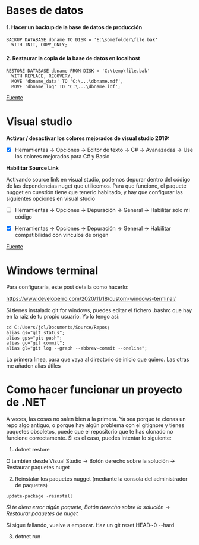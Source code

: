 
# Bases de datos

#### 1. Hacer un backup de la base de datos de producción

````
BACKUP DATABASE dbname TO DISK = 'E:\somefolder\file.bak'
  WITH INIT, COPY_ONLY;
````

#### 2. Restaurar la copia de la base de datos en localhost
````
RESTORE DATABASE dbname FROM DISK = 'C:\temp\file.bak'
  WITH REPLACE, RECOVERY,
  MOVE 'dbname_data' TO 'C:\...\dbname.mdf',
  MOVE 'dbname_log' TO 'C:\...\dbname.ldf';
````

[Fuente](https://dba.stackexchange.com/questions/76210/how-to-copy-database-from-server-to-local-machine-in-sql-server-management-studi)

# Visual studio

**Activar / desactivar los colores mejorados de visual studio 2019:**

- [x] Herramientas -> Opciones -> Editor de texto -> C# -> Avanazadas -> Use los colores mejorados para C# y Basic


**Habilitar Source Link**

Activando source link en visual studio, podemos depurar dentro del código de las dependencias nuget que utilicemos.
Para que funcione, el paquete nugget en cuestión tiene que tenerlo hablitado, y hay que configurar las siguientes opciones en visual studio

- [ ] Herramientas -> Opciones -> Depuración -> General -> Habilitar solo mi código
- [x] Herramientas -> Opciones -> Depuración -> General -> Habilitar compatibilidad con vínculos de origen




[Fuente](https://www.fixedbuffer.com/sourcelink-habilitando-la-depuracion-de-codigo-bajo-demanda/)


# Windows terminal

Para configurarla, este post detalla como hacerlo:

https://www.developerro.com/2020/11/18/custom-windows-terminal/

Si tienes instalado git for windows, puedes editar el fichero .bashrc que hay en la raiz de tu propio usuario. Yo lo tengo así:

````
cd C:/Users/jcl/Documents/Source/Repos;
alias gs="git status";
alias gps="git push";  
alias gc="git commit";
alias gl="git log --graph --abbrev-commit --oneline";
````

La primera linea, para que vaya al directorio de inicio que quiero. Las otras me añaden alias útiles

# Como hacer funcionar un proyecto de .NET

A veces, las cosas no salen bien a la primera. Ya sea porque te clonas un repo algo antiguo, o porque hay algún problema con el gitignore y tienes paquetes obsoletos, puede que el repositorio que te has clonado no funcione correctamente. Si es el caso, puedes intentar lo siguiente:

1. dotnet restore

O también desde Visual Studio -> Botón derecho sobre la solución -> Restaurar paquetes nuget

2. Reinstalar los paquetes nugget (mediante la consola del administrador de paquetes)

````
update-package -reinstall 
````
*Si te diera error algún paquete, Botón derecho sobre la solución -> Restaurar paquetes de nuget*

Si sigue fallando, vuelve a empezar. Haz un git reset HEAD~0 --hard

3. dotnet run

